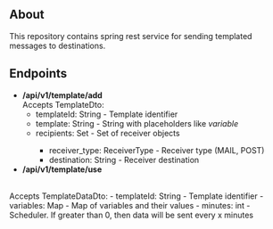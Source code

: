 ## About
This repository contains spring rest service for sending templated messages to destinations.

## Endpoints
- **/api/v1/template/add**
<br>Accepts TemplateDto:
    - templateId: String - Template identifier
    - template: String - String with placeholders like $variable$
    - recipients: Set<Receiver> - Set of receiver objects
        - receiver_type: ReceiverType - Receiver type (MAIL, POST)
        - destination: String - Receiver destination
- **/api/v1/template/use**
<br>
Accepts TemplateDataDto:
    - templateId: String - Template identifier
    - variables: Map<String, String> - Map of variables and their values
    - minutes: int - Scheduler. If greater than 0, then data will be sent every x minutes
